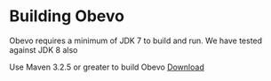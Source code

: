 # Building Obevo

Obevo requires a minimum of JDK 7 to build and run. We have tested against JDK 8 also

Use Maven 3.2.5 or greater to build Obevo [Download](https://maven.apache.org/download.cgi)

